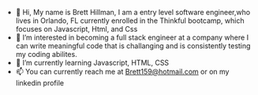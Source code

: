 - 👋 Hi, My name is Brett Hillman, I am a entry level software engineer,who lives in Orlando, FL currently enrolled in the Thinkful bootcamp, which focuses on Javascript, Html, and Css
- 👀 I’m interested in becoming a full stack engineer at a company where I can write meaningful code that is challanging and is consistently testing my coding abilites.
- 🌱 I’m currently learning Javascript, HTML, CSS
- 📫 You can currently reach me at Brett159@hotmail.com or on my linkedin profile


